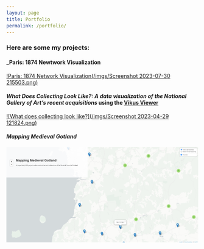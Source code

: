 ```yaml
---
layout: page
title: Portfolio
permalink: /portfolio/
---
```


### Here are some my projects: 

#### _Paris: 1874 Newtwork Visualization
[!Paris: 1874 Network Visualization(/imgs/Screenshot 2023-07-30 215503.png)](https://bzweig633.github.io/Paris-1874-Network)

#### _What Does Collecting Look Like?: A data visualization of the National Gallery of Art’s recent acquisitions_ using the [Vikus Viewer](https://github.com/cpietsch/vikus-viewer) 
[![What does collecting look like?](/imgs/Screenshot 2023-04-29 121824.png)](https://bzweig633.github.io/vikus-nga/)  


#### _Mapping Medieval Gotland_ 
[![Mapping Medieval Gotland](/imgs/Screenshot_20221219_100138.png)](https://bzweig633.github.io/Mapping-Medieval-Gotland/)
